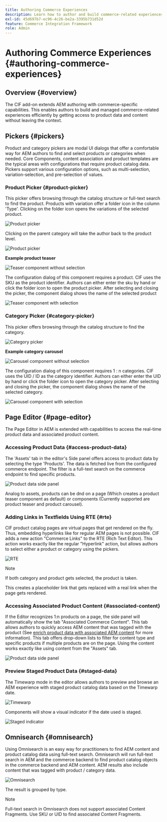 ```yaml
---
title: Authoring Commerce Experiences
description: Learn how to author and build commerce-related experiences efficiently by getting access to product data and content without leaving the context.
exl-id: 45d697b7-ec96-4c26-be2a-3395b731d52d
feature: Commerce Integration Framework
role: Admin
---
```

# Authoring Commerce Experiences {#authoring-commerce-experiences}

## Overview {#overview}

The CIF add-on extends AEM authoring with commerce-specific capabilities. This enables authors to build and managed commerce-related experiences efficiently by getting access to product data and content without leaving the context.

## Pickers {#pickers}

Product and category pickers are modal UI dialogs that offer a comfortable way for AEM authors to find and select products or categories when needed. Core Components, content association and product templates are the typical areas with configurations that require product catalog data. Pickers support various configuration options, such as multi-selection, variation-selection, and pre-selection of values.

### Product Picker {#product-picker}

This picker offers browsing through the catalog structure or full-text search to find the product. Products with variation offer a folder icon in the column 'Type'. Clicking on the folder icon opens the variations of the selected product.

![Product picker](../assets/authoring/product-picker.png)

Clicking on the parent category will take the author back to the product level.

![Product picker](../assets/authoring/product-picker-variation.png)

**Example product teaser**

![Teaser component without selection](../assets/authoring/teaser_component_without_selection.png)

The configuration dialog of this component requires a product. CIF uses the SKU as the product identifier. Authors can either enter the sku by hand or click the folder icon to open the product picker. After selecting and closing the picker, the component dialog shows the name of the selected product

![Teaser component with selection](../assets/authoring/teaser_component_with_selection.png)

### Category Picker {#category-picker}

This picker offers browsing through the catalog structure to find the category.

![Category picker](../assets/authoring/category-picker.png)

**Example category carousel**

![Carousel component without selection](../assets/authoring/carousel_component_without_selection.png)

The configuration dialog of this component requires 1 : n categories. CIF uses the UID / ID as the category identifier. Authors can either enter the UID by hand or click the folder icon to open the category picker. After selecting and closing the picker, the component dialog shows the name of the selected category.

![Carousel component with selection](../assets/authoring/carousel_component_with_selection.png)

## Page Editor {#page-editor}

The Page Editor in AEM is extended with capabilities to access the real-time product data and associated product content.

### Accessing Product Data {#access-product-data}

The 'Assets' tab in the editor's Side panel offers access to product data by selecting the type 'Products'. The data is fetched live from the configured commerce endpoint. The filter is a full-text search on the commerce endpoint to find specific products.

![Product data side panel](../assets/authoring/products-side-panel.png)

Analog to assets, products can be dnd on a page (Which creates a product teaser component as default) or components (Currently supported are product teaser and product carousel).

### Adding Links in Textfields Using RTE {#rte}

CIF product catalog pages are virtual pages that get rendered on the fly. Thus, embedding hyperlinks like for regular AEM pages is not possible. CIF adds a new action "Commerce Links" to the RTE (Rich Text Editor). This action works exactly like the regular "Hyperlink" action, but allows authors to select either a product or category using the pickers.

![RTE](../assets/authoring/RTE.png)

>[!NOTE]
>
> If both category and product gets selected, the product is taken.

This creates a placeholder link that gets replaced with a real link when the page gets rendered.

### Accessing Associated Product Content {#associated-content}

If the Editor recognizes 1:n products on a page, the side panel will automatically show the tab "Associated Commerce Content". This tab allows authors to quickly access AEM content that was tagged with the product (See [enrich product data with associated AEM content](./enrich-product-associated-content.md) for more information). This tab offers drop-down lists to filter for content type and specific products if multiple products are on the page. Using the content works exactly like using content from the "Assets" tab.

![Product data side panel](../assets/authoring/associated-commerce-content-tab.png)

### Preview Staged Product Data {#staged-data}

The Timewarp mode in the editor allows authors to preview and browse an AEM experience with staged product catalog data based on the Timewarp date.

![Timewarp](../assets/authoring/timewarp.png)

Components will show a visual indicator if the date used is staged.

![Staged indicator](../assets/authoring/staged-indicator.png)

## Omnisearch {#omnisearch}

Using Omnisearch is an easy way for practitioners to find AEM content and product catalog data using full-text search. Omnisearch will run full-text search in AEM and the commerce backend to find product catalog objects in the commerce backend and AEM content. AEM results also include content that was tagged with product / category data.

![Omnisearch](../assets/authoring/omnisearch.png)

The result is grouped by type.

>[!NOTE]
>
> Full-text search in Omnisearch does not support associated Content Fragments. Use SKU or UID to find associated Content Fragments.
